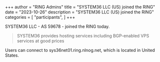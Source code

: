 +++
author = "RING Admins"
title = "SYSTEM36 LLC (US) joined the RING"
date = "2023-10-26"
description = "SYSTEM36 LLC (US) joined the RING"
categories = [
    "participants",
]
+++

SYSTEM36 LLC - AS 59678 - joined the RING today.

> SYSTEM36 provides hosting services including BGP-enabled VPS services at good prices

Users can connect to sys36net01.ring.nlnog.net, which is located in United States.
